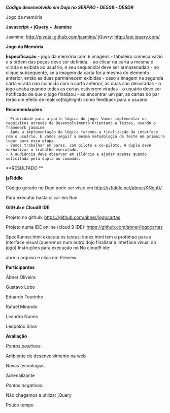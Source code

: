 ***Código desenvolvido em Dojo no SERPRO - DE508 - DESDR***

Jogo da memória

**Javascript + jQuery + Jasmine**

Jasmine: http://pivotal.github.com/jasmine/
jQuery: http://api.jquery.com/

**Jogo da Memória**

**Especificação**
     - jogo da memória com 6 imagens
     - tabuleiro começa vazio e a ordem das peças deve ser definida. 
     - ao clicar na carta a mesma é virada e exibida ao usuário, e seu sequencial deve ser armazenadao
     - no clique subsequente, se a imagem da carta for a mesma do elemento anterior, então as duas permanecem exibidas
     - caso a imagem na segunda carta virada não coincida com a carta anterior, as duas são desviradas
     - o jogo acaba quando todas as cartas estiverem viradas
     - o usuário deve ser notificado de que o jogo finalizou
     - ao encontrar um par, as cartas do par terão um efeito de realcce(highlight) como feedback para o usuário
     
**Recomendações**

    - Prioridade para a parte lógica do jogo. Vamos implementar os requisitos através de Desenvolvimento Orientado a Testes, usando o framework jasmine
    - Após a implementação da lógica faremos a finalização da interface com o usuário. E vamos seguir a mesma metodologia de Teste em primeiro lugar para essa etapa.
    - Vamos trabalhar em pares, com piloto e co-piloto. A dupla deve verbalizar o trabalho executado.
    - A audiência deve observar em silêncio e ajudar apenas quando solicitada pela dupla no comando. 

**RESULTADO **

**jsFiddle**

Código gerado no Dojo pode ser visto em http://jsfiddle.net/abner/KNguU/

 

Para executar basta clicar em Run

**GitHub e Cloud9 IDE**

Projeto no github: https://github.com/abner/jogocartas

Projeto numa IDE online (cloud 9 IDE): https://github.com/abner/jogocartas

SpecRunner.html executa os testes;
index.html tem o protótipo para a interface visual (queremos num outro dojo finalizar a interface visual do jogo)
Instruções para execução no No cloud9 ide:

abre o arquivo e clica em Preview
 

**Participantes**

Ábner Oliveira

Gustavo Lobo

Eduardo Tourinho

Rafael Mirando

Leandro Nunes

Leopoldo Silva

 

**Avaliação**

*Pontos positivos:*

Ambiente de desenvolvimento na web

Novas tecnologias

Adrenalizante

*Pontos negativos:*

Não chegamos a utilizar jQuery

Pouco tempo

